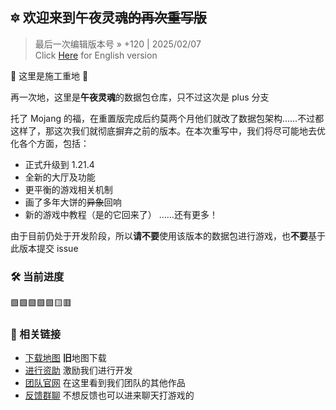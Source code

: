 ## 🔯 欢迎来到午夜灵魂~~的再次重写版~~

> 最后一次编辑版本号 » +120 | 2025/02/07  
> Click [Here](https://github.com/Heart-Fire-Project/Midsoul/blob/plus/README_en.md) for English version

🚧 这里是施工重地 🚧

再一次地，这里是**午夜灵魂**的数据包仓库，只不过这次是 plus 分支

托了 Mojang 的福，在重置版完成后约莫两个月他们就改了数据包架构……不过都这样了，那这次我们就彻底摒弃之前的版本。在本次重写中，我们将尽可能地去优化各个方面，包括：

- 正式升级到 1.21.4
- 全新的大厅及功能
- 更平衡的游戏相关机制
- 画了多年大饼的~~异象~~回响
- 新的游戏中教程（是的它回来了）
……还有更多！

由于目前仍处于开发阶段，所以**请不要**使用该版本的数据包进行游戏，也**不要**基于此版本提交 issue

### 🛠️ 当前进度
🟩🟩🟩🟩🟩🟨🟥

### 🔗 相关链接
- [下载地图](https://alpha.hfpro.top/maps/9-midsoul/) **旧**地图下载
- [进行资助](https://afdian.net/@HfPro) 激励我们进行开发
- [团队官网](https://hfpro.top/) 在这里看到我们团队的其他作品
- [反馈群聊](https://qm.qq.com/cgi-bin/qm/qr?k=YNaHDYBSXIR-Fo-bBjaANk5GCmKOZogo&authKey=t4k2yVndCqo/5jzIxYEpL1hxHRu44roVJ32G8meHgPHCMen05GsvcGLVz+f9LQGK) 不想反馈也可以进来聊天打游戏的